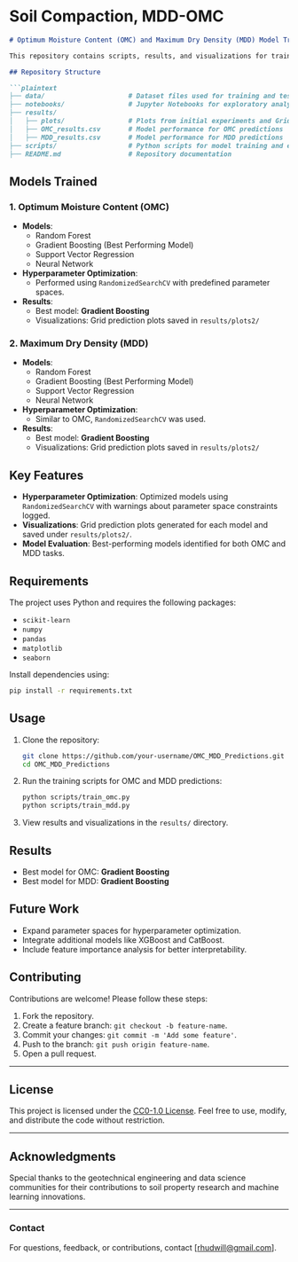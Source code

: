 # Soil Compaction, MDD-OMC

```markdown
# Optimum Moisture Content (OMC) and Maximum Dry Density (MDD) Model Training  

This repository contains scripts, results, and visualizations for training machine learning models to predict **Optimum Moisture Content (OMC)** and **Maximum Dry Density (MDD)** using various algorithms. The workflow includes hyperparameter optimization, model evaluation, and visual representation of predictions.  

## Repository Structure  

```plaintext
├── data/                     # Dataset files used for training and testing  
├── notebooks/                # Jupyter Notebooks for exploratory analysis and experiments  
├── results/  
│   ├── plots/                # Plots from initial experiments and Grid prediction plots for optimized models 
│   ├── OMC_results.csv       # Model performance for OMC predictions  
│   ├── MDD_results.csv       # Model performance for MDD predictions  
├── scripts/                  # Python scripts for model training and evaluation  
├── README.md                 # Repository documentation  
```

## Models Trained  

### 1. **Optimum Moisture Content (OMC)**  
- **Models**:  
  - Random Forest  
  - Gradient Boosting (Best Performing Model)  
  - Support Vector Regression  
  - Neural Network  
- **Hyperparameter Optimization**:  
  - Performed using `RandomizedSearchCV` with predefined parameter spaces.  
- **Results**:  
  - Best model: **Gradient Boosting**  
  - Visualizations: Grid prediction plots saved in `results/plots2/`  

### 2. **Maximum Dry Density (MDD)**  
- **Models**:  
  - Random Forest  
  - Gradient Boosting (Best Performing Model)  
  - Support Vector Regression  
  - Neural Network  
- **Hyperparameter Optimization**:  
  - Similar to OMC, `RandomizedSearchCV` was used.  
- **Results**:  
  - Best model: **Gradient Boosting**  
  - Visualizations: Grid prediction plots saved in `results/plots2/`  

## Key Features  

- **Hyperparameter Optimization**: Optimized models using `RandomizedSearchCV` with warnings about parameter space constraints logged.  
- **Visualizations**: Grid prediction plots generated for each model and saved under `results/plots2/`.  
- **Model Evaluation**: Best-performing models identified for both OMC and MDD tasks.  

## Requirements  

The project uses Python and requires the following packages:  
- `scikit-learn`  
- `numpy`  
- `pandas`  
- `matplotlib`  
- `seaborn`  

Install dependencies using:  
```bash
pip install -r requirements.txt
```  

## Usage  

1. Clone the repository:  
   ```bash
   git clone https://github.com/your-username/OMC_MDD_Predictions.git
   cd OMC_MDD_Predictions
   ```  

2. Run the training scripts for OMC and MDD predictions:  
   ```bash
   python scripts/train_omc.py
   python scripts/train_mdd.py
   ```  

3. View results and visualizations in the `results/` directory.  

## Results  

- Best model for OMC: **Gradient Boosting**  
- Best model for MDD: **Gradient Boosting**  

## Future Work  

- Expand parameter spaces for hyperparameter optimization.  
- Integrate additional models like XGBoost and CatBoost.  
- Include feature importance analysis for better interpretability.  

## Contributing

Contributions are welcome! Please follow these steps:

1. Fork the repository.
2. Create a feature branch: `git checkout -b feature-name`.
3. Commit your changes: `git commit -m 'Add some feature'`.
4. Push to the branch: `git push origin feature-name`.
5. Open a pull request.

---

## License

This project is licensed under the [CC0-1.0 License](LICENSE). Feel free to use, modify, and distribute the code without restriction.

---

## Acknowledgments

Special thanks to the geotechnical engineering and data science communities for their contributions to soil property research and machine learning innovations.

---

### Contact

For questions, feedback, or contributions, contact [rhudwill@gmail.com].
```
